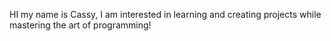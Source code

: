 HI my name is Cassy, I am interested in learning and creating projects while mastering the art of programming!
<!---
Cassy1523/Cassy1523 is a ✨ special ✨ repository because its `README.md` (this file) appears on your GitHub profile.
You can click the Preview link to take a look at your changes.
--->
